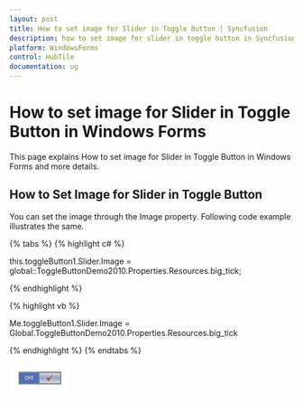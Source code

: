 ```yaml
---
layout: post
title: How to set image for Slider in Toggle Button | Syncfusion
description: how to set image for slider in toggle button in Syncfusion Windows Forms HubTile control, its elements and more details.
platform: WindowsForms
control: HubTile
documentation: ug
---
```


# How to set image for Slider in Toggle Button in Windows Forms

This page explains How to set image for Slider in Toggle Button in Windows Forms and more details.

## How to Set Image for Slider in Toggle Button

You can set the image through the Image property. Following code example illustrates the same.

{% tabs %}
{% highlight c# %}

this.toggleButton1.Slider.Image = global::ToggleButtonDemo2010.Properties.Resources.big_tick;

{% endhighlight %}

{% highlight vb %}

Me.toggleButton1.Slider.Image = Global.ToggleButtonDemo2010.Properties.Resources.big_tick

{% endhighlight %}
{% endtabs %}

![How-to-set-image-for-Slider-in-Toggle-Button_img1](How-to-set-image-for-Slider-in-Toggle-Button_images/How-to-set-image-for-Slider-in-Toggle-Button_img1.png)
